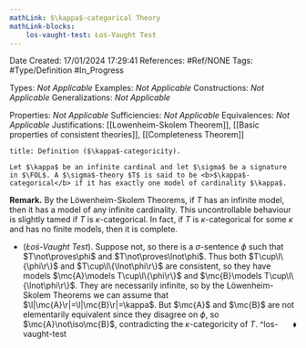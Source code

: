 ```yaml
---
mathLink: $\kappa$-categorical Theory
mathLink-blocks:
    los-vaught-test: Łoś-Vaught Test
---
```


<div class="topSpace"></div>

Date Created: 17/01/2024 17:29:41
References: #Ref/NONE
Tags: #Type/Definition #In_Progress

Types: <i>Not Applicable</i>
Examples: <i>Not Applicable</i>
Constructions: <i>Not Applicable</i>
Generalizations: <i>Not Applicable</i>

Properties: <i>Not Applicable</i>
Sufficiencies: <i>Not Applicable</i>
Equivalences: <i>Not Applicable</i>
Justifications: [[Lowenheim-Skolem Theorem]], [[Basic properties of consistent theories]], [[Completeness Theorem]]

``` ad-Definition
title: Definition ($\kappa$-categoricity).

Let $\kappa$ be an infinite cardinal and let $\sigma$ be a signature in $\FOL$. A $\sigma$-theory $T$ is said to be <b>$\kappa$-categorical</b> if it has exactly one model of cardinality $\kappa$.

```

<b>Remark.</b> By the Löwenheim-Skolem Theorems, if $T$ has an infinite model, then it has a model of any infinite cardinality. This uncontrollable behaviour is slightly tamed if $T$ is $\kappa$-categorical. In fact, if $T$ is $\kappa$-categorical for some $\kappa$ and has no finite models, then it is complete.
* (<i>Łoś-Vaught Test</i>). Suppose not, so there is a $\sigma$-sentence $\phi$ such that $T\not\proves\phi$ and $T\not\proves\lnot\phi$. Thus both $T\cup\l\{\phi\r\}$ and $T\cup\l\{\lnot\phi\r\}$ are consistent, so they have models $\mc{A}\models T\cup\l\{\phi\r\}$ and $\mc{B}\models T\cup\l\{\lnot\phi\r\}$. They are necessarily infinite, so by the Löwenheim-Skolem Theorems we can assume that $\l|\mc{A}\r|=\l|\mc{B}\r|=\kappa$. But $\mc{A}$ and $\mc{B}$ are not elementarily equivalent since they disagree on $\phi$, so $\mc{A}\not\iso\mc{B}$, contradicting the $\kappa$-categoricity of $T$.<span style="float:right;">$\blacklozenge$</span> ^los-vaught-test
